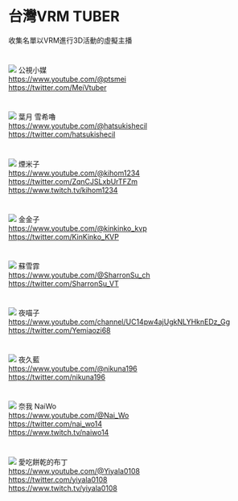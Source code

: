 # **台灣VRM TUBER**
收集名單以VRM進行3D活動的虛擬主播
#
![](https://yt3.ggpht.com/iV8wonRuqMcONJknbi25LLaEXT-T38TSdwtRkz9bi8JzKKz4CaBd5b9iRdM36QRoAXCGxb98=s176-c-k-c0x00ffffff-no-rj)
公視小媒  
https://www.youtube.com/@ptsmei  
https://twitter.com/MeiVtuber
#
![](https://yt3.ggpht.com/0bpWdBI8USfawgZfk67Lo7HzKMzfm_zOwtxxuag8WwUTM2dN7UMQA6EqwqBiHrIc8yF3wipo=s176-c-k-c0x00ffffff-no-rj)
葉月 雪希嚕  
https://www.youtube.com/@hatsukishecil  
https://twitter.com/hatsukishecil
#
![](https://yt3.ggpht.com/ytc/AMLnZu-84K9tPSXXY5K5ZaR_ShZHHXCjX9YHnJF57PJBvQ=s176-c-k-c0x00ffffff-no-rj)
煙米子  
https://www.youtube.com/@kihom1234  
https://twitter.com/ZqnCJSLxbUrTFZm  
https://www.twitch.tv/kihom1234
#
![](https://yt3.ggpht.com/hHe5MV0NpjNSw2j7aFHuZEt-by1W7QzV7cjAQLup3Og6O0xtDgK65jaxonyDWYj-2i2iGtza2g=s176-c-k-c0x00ffffff-no-rj)
金金子  
https://www.youtube.com/@kinkinko_kvp  
https://twitter.com/KinKinko_KVP
#
![](https://yt3.ggpht.com/MZoEieqr2FQWw5cSSUgqZH_mTw_yIscVo6JIHJuPAgdU45lB-zE7jtrlkpl1f1zS-vvXRkBCMA=s176-c-k-c0x00ffffff-no-rj)
蘇雪霏  
https://www.youtube.com/@SharronSu_ch  
https://twitter.com/SharronSu_VT
#
![](https://yt3.ggpht.com/RjklBuhFM4Z5Zj-D1qr3J3wNIiJM5PIxPoPH1roPc53Jh8Rfun1gH99mEo9Kb68s3jsVr0TD=s176-c-k-c0x00ffffff-no-rj)
夜喵子  
https://www.youtube.com/channel/UC14pw4ajUgkNLYHknEDz_Gg  
https://twitter.com/Yemiaozi68
#
![](https://yt3.ggpht.com/-86huKg4Zh_1OXvsC1M7vqn-rAoV_JxxXW5CkwicVrCGQmYDJ7pCVp1KMPupUFFGoQ2wNJQLWA=s176-c-k-c0x00ffffff-no-rj)
夜久藍  
https://www.youtube.com/@nikuna196  
https://twitter.com/nikuna196
#
![](https://yt3.ggpht.com/AFssvese782YWyy2_DIP1iO-CAVs_eq8ys7MniRGACaupQeQA_FgRpPGNQI2nGC-M61KNgYrTg=s176-c-k-c0x00ffffff-no-rj)
奈我 NaiWo  
https://www.youtube.com/@Nai_Wo  
https://twitter.com/nai_wo14   
https://www.twitch.tv/naiwo14  
#
![](https://yt3.ggpht.com/K3u6qwP7IZivgtWniLrbrfbsB3RfQpWC8k9abEYy0DVEeGWdmm0IXVKb_EUUP6bXPtSPeLHRYQ=s176-c-k-c0x00ffffff-no-rj)
愛吃餅乾的布丁  
https://www.youtube.com/@Yiyala0108  
https://twitter.com/yiyala0108  
https://www.twitch.tv/yiyala0108 
